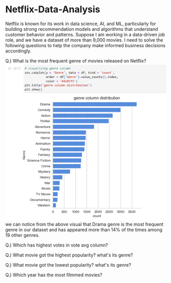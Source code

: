 # Netflix-Data-Analysis

Netflix is known for its work in data science, AI, and ML, particularly for building strong recommendation models and algorithms that understand customer behavior and patterns. Suppose I am working in a data-driven job role, and we have a dataset of more than 9,000 movies. I need to solve the following questions to help the company make informed business decisions accordingly.

Q.) What is the most frequent genre of movies released on Netflix?
![Preview Image](ans1.png)
we can notice from the above visual that Drama genre is the most frequent genre
in our dataset and has appeared more than 14% of the times among 19 other
genres.


Q.) Which has highest votes in vote avg column?

Q.) What movie got the highest popularity? what's its genre?

Q.) What movie got the lowest popularity? what's its genre?

Q.) Which year has the most filmmed movies?







